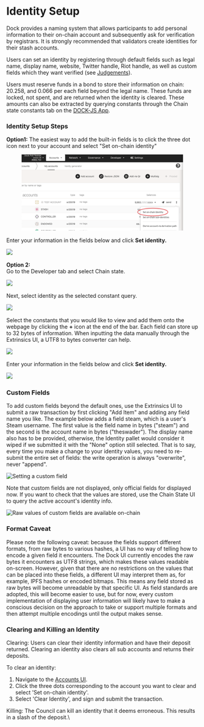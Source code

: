 # Identity Setup

Dock provides a naming system that allows participants to add personal information to their on-chain account and subsequently ask for verification by registrars. It is strongly recommended that validators create identities for their stash accounts.

Users can set an identity by registering through default fields such as legal name, display name, website, Twitter handle, Riot handle, as well as custom fields which they want verified (see [Judgements](https://docs.dock.io/validators/identity-setup/judgements)).

Users must reserve funds in a bond to store their information on chain: 20.258, and 0.066 per each field beyond the legal name. These funds are locked, not spent, and are returned when the identity is cleared. These amounts can also be extracted by querying constants through the Chain state constants tab on the [DOCK-JS App](https://fe.dock.io/#/chainstate/constants).

### Identity Setup Steps

**Option1:** The easiest way to add the built-in fields is to click the three dot icon next to your account and select "Set on-chain identity"&#x20;

<figure><img src="../../../.gitbook/assets/onchain identity.png" alt=""><figcaption></figcaption></figure>

Enter your information in the fields below and click **Set identity.**

![](https://lh4.googleusercontent.com/ofBQG5o\_5GpAMQBHz1vGoI4Mt3pgtf\_fBBD3Da0XmZaDX-J9ry5nM6A0jDYqWiww9g7-z\_gObdn\_oQVLS6WbCXhsDXqTou9fT0C6CsHXcFUNaNosDG30U2XlANm0WwBqaCyNUr-C)

**Option 2:**\
Go to the Developer tab and select Chain state.

![](https://lh4.googleusercontent.com/ZW8kZ5Uu0kpp1cOsoWkA0F8QB7Tf4NlCAhcSUSHdlRKytYnL3ztCIGdismiZfQZ9vK6v8pgpeZK0N5pbdCJvaC\_r8kZAEQVnQHzkGgEfmCZTZUiZso0UtbDrkVk7UBUoflWt-P6X)

Next, select identity as the selected constant query.

![](https://lh4.googleusercontent.com/m7Z3ltRU0uOpTXo5sxC4wz2bwGR8HCA2ET53egmJNu-Go83aVk9O2se0npSjulMc6LRJ0LjNrCn5-RrDaTUDgmO1V4MJbGCuEd6ydFauDzthx5sNxRL8nT9i2kxkqwIYHemQF-NA)

Select the constants that you would like to view and add them onto the webpage by clicking the **+** icon at the end of the bar. Each field can store up to 32 bytes of information. When inputting the data manually through the Extrinsics UI, a UTF8 to bytes converter can help.&#x20;

![](https://lh5.googleusercontent.com/v5h-vVhjHpgeyVJyRXlRIx2Kzm-VzlJlao-WtbTXQvMB1GP2QBkIfNuH2SjObYqJWNAp7miQ3eQhEeiQhGa6YN6qeKpU3-h5pQCNezf6Bu8JoLskEIKJFeWHZjcZBgsGNJ83RUdI)

Enter your information in the fields below and click **Set identity.**

![](https://lh4.googleusercontent.com/ofBQG5o\_5GpAMQBHz1vGoI4Mt3pgtf\_fBBD3Da0XmZaDX-J9ry5nM6A0jDYqWiww9g7-z\_gObdn\_oQVLS6WbCXhsDXqTou9fT0C6CsHXcFUNaNosDG30U2XlANm0WwBqaCyNUr-C)

### **Custom Fields**

To add custom fields beyond the default ones, use the Extrinsics UI to submit a raw transaction by first clicking "Add Item" and adding any field name you like. The example below adds a field steam, which is a user's Steam username. The first value is the field name in bytes ("steam") and the second is the account name in bytes ("theswader"). The display name also has to be provided, otherwise, the Identity pallet would consider it wiped if we submitted it with the "None" option still selected. That is to say, every time you make a change to your identity values, you need to re-submit the entire set of fields: the write operation is always "overwrite", never "append".

![Setting a custom field](https://lh6.googleusercontent.com/OUth53YRlK9J-siS7o6WlsoYPhMdP-xoWI4\_DVeu-FoQZfXQg5H5E4gW8O-2SO8yqf8vypk6YQeWoaLY0c0rpJ5FP6gnnyGbi4IOn\_v9dxaAOG4YSQNjttX4\_PCMCiOGfNh9ZYXq)

Note that custom fields are not displayed, only official fields for displayed now. If you want to check that the values are stored, use the Chain State UI to query the active account's identity info.

![Raw values of custom fields are available on-chain](https://lh3.googleusercontent.com/Xzckx1daTp1pC1iyQjjturhjb9d3rWzoHvbVzKwRZK2pt0UMKLY9hlBB-j1HJBBjkwJcpZh9qq-TNV2ilYRaUmP\_-FNpsgcciVvt-kLorGLE9hK1EEChN1OrWsXVwPb26A9krsp5)

### **Format Caveat**

Please note the following caveat: because the fields support different formats, from raw bytes to various hashes, a UI has no way of telling how to encode a given field it encounters. The Dock UI currently encodes the raw bytes it encounters as UTF8 strings, which makes these values readable on-screen. However, given that there are no restrictions on the values that can be placed into these fields, a different UI may interpret them as, for example, IPFS hashes or encoded bitmaps. This means any field stored as raw bytes will become unreadable by that specific UI. As field standards are adopted, this will become easier to use, but for now, every custom implementation of displaying user information will likely have to make a conscious decision on the approach to take or support multiple formats and then attempt multiple encodings until the output makes sense.

### **Clearing and Killing an Identity**

Clearing: Users can clear their identity information and have their deposit returned. Clearing an identity also clears all sub accounts and returns their deposits.

To clear an identity:

1. Navigate to the [Accounts UI](https://fe.dock.io/#/accounts).
2. Click the three dots corresponding to the account you want to clear and select 'Set on-chain identity'.
3. Select 'Clear Identity', and sign and submit the transaction.

Killing: The Council can kill an identity that it deems erroneous. This results in a slash of the deposit.\
